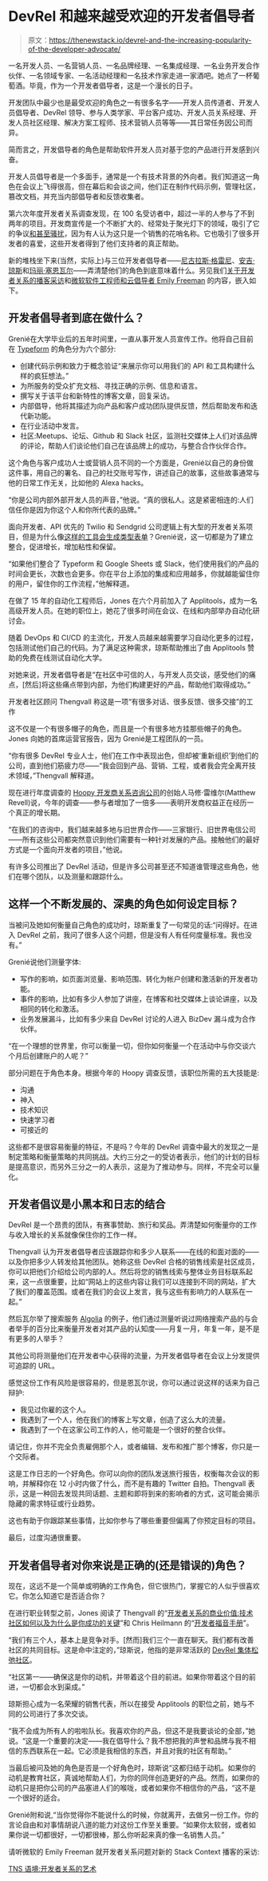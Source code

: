 # DevRel 和越来越受欢迎的开发者倡导者

> 原文：<https://thenewstack.io/devrel-and-the-increasing-popularity-of-the-developer-advocate/>

一名开发人员、一名营销人员、一名品牌经理、一名集成经理、一名业务开发合作伙伴、一名领域专家、一名活动经理和一名技术作家走进一家酒吧。她点了一杯葡萄酒。毕竟，作为一个开发者倡导者，这是一个漫长的日子。

开发团队中最少也是最受欢迎的角色之一有很多名字——开发人员传道者、开发人员倡导者、DevRel 领导、参与人类学家、平台客户成功、开发人员关系经理、开发人员社区经理、解决方案工程师、技术营销人员等等——其日常任务因公司而异。

简而言之，开发倡导者的角色是帮助软件开发人员对基于您的产品进行开发感到兴奋。

开发人员倡导者是一个多面手，通常是一个有技术背景的外向者。我们知道这一角色在会议上飞得很高，但在幕后和会谈之间，他们正在制作代码示例，管理社区，篡改文档，并充当内部倡导者和反馈收集者。

第六次年度开发者关系调查发现，在 100 名受访者中，超过一半的人参与了不到两年的项目。开发商宣传是一个不断扩大的、经常处于聚光灯下的领域，吸引了它的争议[和](https://emilyfreeman.io/blog/developer-relations-more-than-the-art-of-talking-good)[甚至骚扰](https://medium.com/newco/what-its-like-to-be-a-woman-on-the-internet-55f7e6d5044c)，因为有人认为这只是一个销售的花哨名称。它也吸引了很多开发者的喜爱，这些开发者得到了他们支持者的真正帮助。

新的堆栈坐下来(当然，实际上)与三位开发者倡导者——[尼古拉斯·格雷尼](https://twitter.com/picsoung)、[安吉·琼斯](https://twitter.com/techgirl1908)和[玛丽·塞恩瓦尔](https://twitter.com/mary_grace)——弄清楚他们的角色到底意味着什么。另见我们[关于开发者关系的播客采访](https://thenewstack.io/the-art-of-developer-relations/)和[微软软件工程师和云倡导者 Emily Freeman](https://www.linkedin.com/in/editingemily/) 的内容，嵌入如下。

## 开发者倡导者到底在做什么？

Grenié在大学毕业后的五年时间里，一直从事开发人员宣传工作。他将自己目前在 [Typeform](https://www.typeform.com) 的角色分为六个部分:

*   创建代码示例和致力于概念验证“来展示你可以用我们的 API 和工具构建什么样的疯狂想法。”
*   为所服务的受众扩充文档、寻找正确的示例、信息和语言。
*   撰写关于该平台和新特性的博客文章，回复采访。
*   内部倡导，他将其描述为向产品和客户成功团队提供反馈，然后帮助发布和迭代新功能。
*   在行业活动中发言。
*   社区:Meetups、论坛、Github 和 Slack 社区，监测社交媒体上人们对该品牌的评论，帮助人们谈论他们自己在该品牌上的成功，与整合合作伙伴合作。

这个角色与客户成功人士或营销人员不同的一个方面是，Grenié以自己的身份做这件事，用自己的署名、自己的社交账号写作，讲述自己的故事，这些故事通常与他的日常工作无关，比如他的 Alexa hacks。

“你是公司内部外部开发人员的声音，”他说。“真的很私人。这是紧密相连的:人们信任你是因为你这个人和你所代表的品牌。”

面向开发者、API 优先的 Twilio 和 Sendgrid 公司逻辑上有大型的开发者关系项目，但是为什么像[这样的工具会生成类型表单](https://developer.typeform.com)？Grenié说，这一切都是为了建立整合，促进增长，增加粘性和保留。

“如果他们整合了 Typeform 和 Google Sheets 或 Slack，他们使用我们的产品的时间会更长，次数也会更多。你在平台上添加的集成和应用越多，你就越能留住你的用户，留住你的工作流程，”他解释道。

在做了 15 年的自动化工程师后，Jones 在六个月前加入了 Applitools，成为一名高级开发人员。在她的职位上，她花了很多时间在会议、在线和内部举办自动化研讨会。

随着 DevOps 和 CI/CD 的主流化，开发人员越来越需要学习自动化更多的过程，包括测试他们自己的代码。为了满足这种需求，琼斯帮助推出了由 Applitools 赞助的免费在线测试自动化大学。

对她来说，开发者倡导者是“在社区中可信的人，与开发人员交谈，感受他们的痛点，[然后]将这些痛点带到内部，为他们构建更好的产品，帮助他们取得成功。”

开发者社区顾问 Thengvall 称这是一项“有很多对话、很多反馈、很多交接”的工作

这不仅是一个有很多帽子的角色，而且是一个有很多地方挂那些帽子的角色。Jones 向她的首席运营官报告，因为 Grenié是工程团队的一员。

“你有很多 DevRel 专业人士，他们在工作中表现出色，但却被‘重新组织’到他们的公司，直到他们筋疲力尽——“我会回到产品、营销、工程，或者我会完全离开技术领域，”Thengvall 解释道。

现在进行年度调查的 [Hoopy 开发商关系咨询公司](https://hoopy.io)的创始人马修·雷维尔(Matthew Revell)说，今年的调查——参与者增加了一倍多——表明开发商权益正在经历一个真正的增长期。

“在我们的咨询中，我们越来越多地与旧世界合作——三家银行、旧世界电信公司——所有这些公司都突然意识到他们需要有一种针对发展的产品。接触他们的最好方式是一个面向开发者的项目，”他说。

有许多公司推出了 DevRel 活动，但是许多公司甚至还不知道谁管理这些角色，他们在哪个团队，以及测量和跟踪什么。

## 这样一个不断发展的、深奥的角色如何设定目标？

当被问及她如何衡量自己角色的成功时，琼斯重复了一句常见的话:“问得好。在进入 DevRel 之前，我问了很多人这个问题，但是没有人有任何度量标准。我也没有。”

Grenié说他们测量字体:

*   写作的影响，如页面浏览量、影响范围、转化为帐户创建和激活新的开发者功能。
*   事件的影响，比如有多少人参加了讲座，在博客和社交媒体上谈论讲座，以及相同的转化和激活。
*   业务发展漏斗，比如有多少来自 DevRel 讨论的人进入 BizDev 漏斗成为合作伙伴。

“在一个理想的世界里，你可以衡量一切，但你如何衡量一个在活动中与你交谈六个月后创建账户的人呢？”

部分问题在于角色本身。根据今年的 Hoopy 调查反馈，该职位所需的五大技能是:

*   沟通
*   神入
*   技术知识
*   快速学习者
*   可接近的

这些都不是很容易衡量的特征，不是吗？今年的 DevRel 调查中最大的发现之一是制定策略和衡量策略的共同挑战。大约三分之一的受访者表示，他们的计划的目标是提高意识，而另外三分之一的人表示，这是为了推动参与。同样，不完全可以量化。

## 开发者倡议是小黑本和日志的结合

DevRel 是一个昂贵的团队，有赛事赞助、旅行和奖品。弄清楚如何衡量你的工作与收入增长的关系就像保住你的工作一样。

Thengvall 认为开发者倡导者应该跟踪你和多少人联系——在线的和面对面的——以及你把多少人转发给其他团队。她称这些 DevRel 合格的销售线索是社区成员，你可以把他们介绍给公司内部的人。然后将您的销售线索与整体业务目标联系起来，这一点很重要，比如“网站上的这些内容让我们可以连接到不同的网站，扩大了我们的覆盖范围。或者在我们的会议上发言，我与这些有影响力的人联系在一起。”

然后瓦尔举了搜索服务 [Algolia](https://www.algolia.com) 的例子，他们通过测量听说过网络搜索产品的与会者举手的百分比来衡量开发者对其产品的认知度——月复一月，年复一年，是不是有更多的人举手？

其他公司将测量他们在开发者中心获得的流量，为开发者倡导者在会议上分发提供可追踪的 URL。

感觉这份工作有风险是很容易的，但是恩瓦尔说，你可以通过说这样的话来为自己辩护:

*   我见过你雇的这个人。
*   我遇到了一个人，他在我们的博客上写文章，创造了这么大的流量。
*   我遇到了一个在这家公司工作的人，他可能是一个很好的整合伙伴。

请记住，你并不完全负责雇佣那个人，或者编辑、发布和推广那个博客，你只是一个交际者。

这是工作日志的一个好角色。你可以向你的团队发送旅行报告，权衡每次会议的影响，并解释你在 12 小时内做了什么，而不是有趣的 Twitter 自拍。Thengvall 表示，这是一种回去发现共同话题、主题和即将到来的影响者的方式，这可能会揭示隐藏的需求特征或行业趋势。

这也有助于你跟踪某些事情，比如你参与了哪些重要但偏离了你预定目标的项目。

最后，过度沟通很重要。

## 开发者倡导者对你来说是正确的(还是错误的)角色？

现在，这远不是一个简单或明确的工作角色，但它很热门，掌握它的人似乎很喜欢它。你怎么知道它是否适合你？

在进行职业转型之前，Jones 阅读了 Thengvall 的“[开发者关系的商业价值:技术社区如何以及为什么是你成功的关键](https://www.apress.com/us/book/9781484237472)”和 Chris Heilmann 的“[开发者福音手册](http://developer-evangelism.com/about.php)”。

“我们有三个人，基本上是竞争对手。[然而]我们三个一直在聊天。我们都有改善社区的共同目标。这是命中注定的，”琼斯说，他指的是非常活跃的 [DevRel 集体松弛社区](https://devrelcollective.fun/)。

“社区第一——确保这是你的动机，并带着这个目的前进。如果你带着这个目的前进，一切都会水到渠成。”

琼斯担心成为一名荣耀的销售代表，所以在接受 Applitools 的职位之前，她与不同的公司进行了多次交谈。

“我不会成为所有人的啦啦队长。我喜欢你的产品，但这不是我要谈论的全部，”她说。“这是一个重要的决定——我在倡导什么？我不想把我的声誉和品牌与我不相信的东西联系在一起。它必须是我相信的东西，并且对我的社区有帮助。”

当最后被问及她的角色是否是一个好角色时，琼斯说“这都归结于动机。如果你的动机是教育社区，真诚地帮助人们，为你的同伴创造更好的产品。然而，如果你的动机只是把你公司的产品塞进人们的喉咙，或者如果你不相信你的产品，“这不是一个很好的适合。

Grenié附和说,“当你觉得你不能说什么的时候，你就离开，去做另一份工作。你的言论自由和对事情胡说八道的能力对这份工作至关重要。“如果你太软弱，或者如果你说一切都很好，一切都很棒，那么你听起来真的像一名销售人员。”

请听微软的 Emily Freeman 就开发者关系问题对新的 Stack Context 播客的采访:

[TNS 语境:开发者关系的艺术](https://thenewstack.simplecast.com/episodes/tns-context-the-art-of-developer-relations)

<svg xmlns:xlink="http://www.w3.org/1999/xlink" viewBox="0 0 68 31" version="1.1"><title>Group</title> <desc>Created with Sketch.</desc></svg>